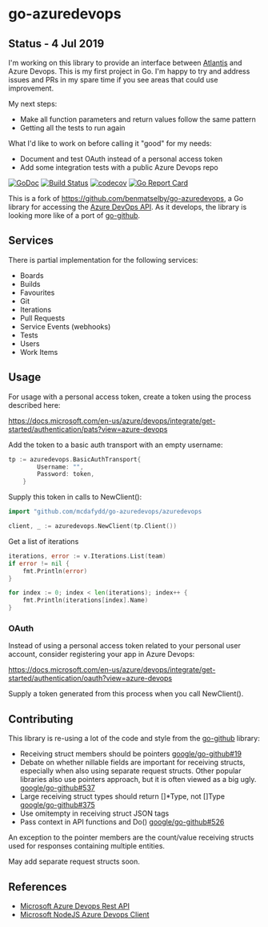 # go-azuredevops

## Status - 4 Jul 2019

I'm working on this library to provide an interface between [Atlantis](https://runatlantis.io) and Azure Devops.  This is my first project in Go.  I'm happy to try and address issues and PRs in my spare time if you see areas that could use improvement. 

My next steps:

- Make all function parameters and return values follow the same pattern
- Getting all the tests to run again

What I'd like to work on before calling it "good" for my needs:

- Document and test OAuth instead of a personal access token
- Add some integration tests with a public Azure Devops repo


[![GoDoc](https://godoc.org/github.com/mcdafydd/go-azuredevops/azuredevops?status.svg)](https://godoc.org/github.com/mcdafydd/go-azuredevops/azuredevops)
[![Build Status](https://travis-ci.org/mcdafydd/go-azuredevops.png?branch=master)](https://travis-ci.org/mcdafydd/go-azuredevops)
[![codecov](https://codecov.io/gh/mcdafydd/go-azuredevops/branch/master/graph/badge.svg)](https://codecov.io/gh/mcdafydd/go-azuredevops)
[![Go Report Card](https://goreportcard.com/badge/github.com/mcdafydd/go-azuredevops?style=flat-square)](https://goreportcard.com/report/github.com/mcdafydd/go-azuredevops)

This is a fork of https://github.com/benmatselby/go-azuredevops, a Go library for accessing the [Azure DevOps API](https://docs.microsoft.com/en-gb/rest/api/vsts/).  As it develops, the library is looking more like of a port of [go-github](https://github.com/google/go-github).

## Services

There is partial implementation for the following services:

* Boards
* Builds
* Favourites
* Git
* Iterations
* Pull Requests
* Service Events (webhooks)
* Tests
* Users
* Work Items

## Usage

For usage with a personal access token, create a token using the process described here:

https://docs.microsoft.com/en-us/azure/devops/integrate/get-started/authentication/pats?view=azure-devops

Add the token to a basic auth transport with an empty username:

```go
tp := azuredevops.BasicAuthTransport{
		Username: "",
		Password: token,
	}
```

Supply this token in calls to NewClient():

```go
import "github.com/mcdafydd/go-azuredevops/azuredevops

client, _ := azuredevops.NewClient(tp.Client())
```

Get a list of iterations

```go
iterations, error := v.Iterations.List(team)
if error != nil {
    fmt.Println(error)
}

for index := 0; index < len(iterations); index++ {
    fmt.Println(iterations[index].Name)
}
```

### OAuth
Instead of using a personal access token related to your personal user account, consider registering your app in Azure Devops:

https://docs.microsoft.com/en-us/azure/devops/integrate/get-started/authentication/oauth?view=azure-devops

Supply a token generated from this process when you call NewClient().

## Contributing
This library is re-using a lot of the code and style from the [go-github](https://github.com/google/go-github/) library:

* Receiving struct members should be pointers [google/go-github#19](https://github.com/google/go-github/issues/19)
* Debate on whether nillable fields are important for receiving structs, especially when also using separate request structs.  Other popular libraries also use pointers approach, but it is often viewed as a big ugly. [google/go-github#537](https://github.com/google/go-github/issues/537)
* Large receiving struct types should return []*Type, not []Type [google/go-github#375](https://github.com/google/go-github/pull/375)
* Use omitempty in receiving struct JSON tags
* Pass context in API functions and Do() [google/go-github#526](https://github.com/google/go-github/issues/526#issuecomment-280985393) 

An exception to the pointer members are the count/value receiving structs used for responses containing multiple entities.

May add separate request structs soon.

## References
* [Microsoft Azure Devops Rest API](https://github.com/MicrosoftDocs/vsts-rest-api-specs)
* [Microsoft NodeJS Azure Devops Client](https://github.com/Microsoft/azure-devops-node-api)

